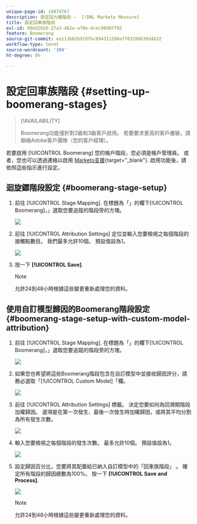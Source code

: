 ```yaml
---
unique-page-id: 18874767
description: 設定回力艙階段 —  [!DNL Marketo Measure]
title: 設定回車族階段
exl-id: 00dd2826-27a3-462e-a70e-4cec90d07f92
feature: Boomerang
source-git-commit: ea113b02b910fbc894311200aff83286636d4b32
workflow-type: tm+mt
source-wordcount: '304'
ht-degree: 0%

---
```


# 設定回車族階段 {#setting-up-boomerang-stages}

>[!AVAILABILITY]
>
>Boomerang功能僅針對2級和3級客戶啟用。 若要要求更高的客戶層級，請聯絡Adobe客戶團隊（您的客戶經理）。

若要啟用 [!UICONTROL Boomerang] 您的帳戶階段，您必須是帳戶管理員。 或者，您也可以透過連絡以啟用 [Marketo支援](https://nation.marketo.com/t5/support/ct-p/Support){target="_blank"}. 啟用功能後，請依照這些指示進行設定。

## 迴旋鏢階段設定 {#boomerang-stage-setup}

1. 前往 [!UICONTROL Stage Mapping]. 在標題為「」的欄下[!UICONTROL Boomerang]，」選取您要追蹤的階段旁的方塊。

   ![](assets/1-2.png)

1. 前往 [!UICONTROL Attribution Settings] 定位並輸入您要檢視之每個階段的接觸點數目。 我們最多允許10個。 預設值設為1。

   ![](assets/2-2.png)

1. 按一下 **[!UICONTROL Save]**.

   >[!NOTE]
   >
   >允許24到48小時根據這些變更重新處理您的資料。

## 使用自訂模型歸因的Boomerang階段設定 {#boomerang-stage-setup-with-custom-model-attribution}

1. 前往 [!UICONTROL Stage Mapping]. 在標題為「」的欄下[!UICONTROL Boomerang]，」選取您要追蹤的階段旁的方塊。

   ![](assets/3-1.png)

1. 如果您也希望將這些Boomerang階段包含在自訂模型中並接收歸因評分，請務必選取「[!UICONTROL Custom Model]「欄。

   ![](assets/4-1.png)

1. 前往 [!UICONTROL Attribution Settings] 標籤。 決定您要如何為回溯期階段加權歸因。 選項是在第一次發生、最後一次發生時加權歸因，或將其平均分割為所有發生次數。

   ![](assets/5-1.png)

1. 輸入您要檢視之每個階段的發生次數。 最多允許10個。 預設值設為1。

   ![](assets/6-1.png)

1. 設定歸因百分比，您要將其配置給已納入自訂模型中的「回車族階段」 。 確定所有階段的歸因總數為100%。 按一下 **[!UICONTROL Save and Process]**.

   ![](assets/7-1.png)

   >[!NOTE]
   >
   >允許24到48小時根據這些變更重新處理您的資料。
